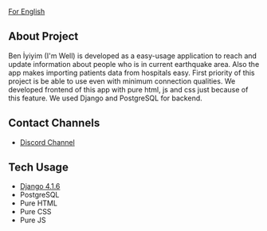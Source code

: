 [For English](README_ENG.md)

## About Project
Ben İyiyim (I'm Well) is developed as a easy-usage application to reach and update information about people who is in current earthquake area. Also the app makes importing patients data from hospitals easy. First priority of this project is be able to use even with minimum connection qualities. We developed frontend of this app with pure html, js and css just because of this feature. We used Django and PostgreSQL for backend.

## Contact Channels

- [Discord Channel](https://discord.com/invite/itdepremyardim)


## Tech Usage

- [Django 4.1.6](https://github.com/django/django)
- PostgreSQL
- Pure HTML
- Pure CSS
- Pure JS
